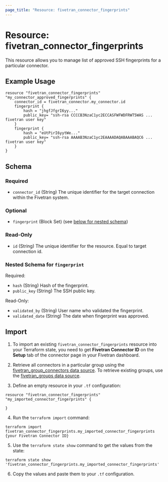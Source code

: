 ```yaml
---
page_title: "Resource: fivetran_connector_fingerprints"
---
```


# Resource: fivetran_connector_fingerprints

This resource allows you to manage list of approved SSH fingerprints for a particular connector.

## Example Usage

```hcl
resource "fivetran_connector_fingerprints" "my_connector_approved_fingerprints" {
    connector_id = fivetran_connector.my_connector.id
    fingerprint {
        hash = "jhgfJfgrI6yy..."
        public_key= "ssh-rsa CCCCB3NzaC1yc2ECCASFWFWDFRWT5WAS ... fivetran user key"
    }
    fingerprint {
        hash = "eUtPirI6yytWe..."
        public_key= "ssh-rsa AAAAB3NzaC1yc2EAAAADAQABAAABAQC6 ... fivetran user key"
    }
}
```

<!-- schema generated by tfplugindocs -->
## Schema

### Required

- `connector_id` (String) The unique identifier for the target connection within the Fivetran system.

### Optional

- `fingerprint` (Block Set) (see [below for nested schema](#nestedblock--fingerprint))

### Read-Only

- `id` (String) The unique identifier for the resource. Equal to target connection id.

<a id="nestedblock--fingerprint"></a>
### Nested Schema for `fingerprint`

Required:

- `hash` (String) Hash of the fingerprint.
- `public_key` (String) The SSH public key.

Read-Only:

- `validated_by` (String) User name who validated the fingerprint.
- `validated_date` (String) The date when fingerprint was approved.

## Import

1. To import an existing `fivetran_connector_fingerprints` resource into your Terraform state, you need to get **Fivetran Connector ID** on the **Setup** tab of the connector page in your Fivetran dashboard.

2. Retrieve all connectors in a particular group using the [fivetran_group_connectors data source](/docs/data-sources/group_connectors). To retrieve existing groups, use the [fivetran_groups data source](/docs/data-sources/groups).

3. Define an empty resource in your `.tf` configuration:

```hcl
resource "fivetran_connector_fingerprints" "my_imported_connector_fingerprints" {

}
```

4. Run the `terraform import` command:

```
terraform import fivetran_connector_fingerprints.my_imported_connector_fingerprints {your Fivetran Connector ID}
```

5.  Use the `terraform state show` command to get the values from the state:

```
terraform state show 'fivetran_connector_fingerprints.my_imported_connector_fingerprints'
```

6. Copy the values and paste them to your `.tf` configuration.